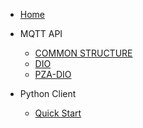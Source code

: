 
- [Home](/)

- MQTT API
  - [COMMON STRUCTURE](api/api_interface.md)
  - [DIO](api/api_dio.md)
  <!-- - [PSU](api/api_psu.md) -->
  - [PZA-DIO](platform/draft.md)

- Python Client
  - [Quick Start](pyc/quick.md)
